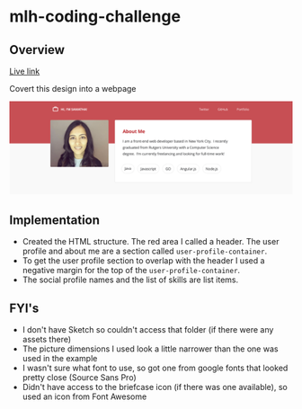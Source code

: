 # mlh-coding-challenge

## Overview

[Live link](https://adrianhorning08.github.io/mlh-coding-challenge/)

Covert this design into a webpage

![alt text](/mockup.png)

## Implementation
* Created the HTML structure. The red area I called a header. The user profile and about me are a section called `user-profile-container`.
* To get the user profile section to overlap with the header I used a negative margin for the top of the `user-profile-container`.
* The social profile names and the list of skills are list items.

## FYI's
* I don't have Sketch so couldn't access that folder (if there were any assets there)
* The picture dimensions I used look a little narrower than the one was used in the example
* I wasn't sure what font to use, so got one from google fonts that looked pretty close (Source Sans Pro)
* Didn't have access to the briefcase icon (if there was one available), so used an icon from Font Awesome
